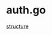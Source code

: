 ﻿# auth.go
[structure](https://user-images.githubusercontent.com/37099761/146785822-f9cb29d9-9c1b-45ed-b1d1-43b97b1536db.png)
